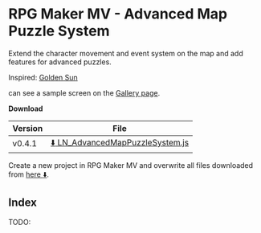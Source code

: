 RPG Maker MV - Advanced Map Puzzle System
====================

Extend the character movement and event system on the map and add features for advanced puzzles.

Inspired: [Golden Sun](https://en.wikipedia.org/wiki/Golden_Sun)

can see a sample screen on the [Gallery page](docs/Gallery.md).

**Download**

| Version | File |
|---------|------|
| v0.4.1  | [:arrow_down: LN_AdvancedMapPuzzleSystem.js](https://raw.githubusercontent.com/lriki/LN_AdvancedMapPuzzleSystem/master/js/plugins/LN_AdvancedMapPuzzleSystem.js) |

Create a new project in RPG Maker MV and overwrite all files downloaded from [here :arrow_down:](https://github.com/lriki/LN_AdvancedMapPuzzleSystem/archive/master.zip).


Index
----------

TODO:

